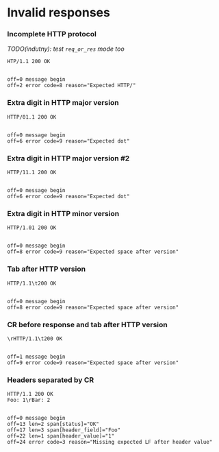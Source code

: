 Invalid responses
=================

### Incomplete HTTP protocol

*TODO(indutny): test `req_or_res` mode too*

<!-- meta={"type": "response-only"} -->
```http
HTP/1.1 200 OK


```

```log
off=0 message begin
off=2 error code=8 reason="Expected HTTP/"
```

### Extra digit in HTTP major version

<!-- meta={"type": "response"} -->
```http
HTTP/01.1 200 OK


```

```log
off=0 message begin
off=6 error code=9 reason="Expected dot"
```

### Extra digit in HTTP major version #2

<!-- meta={"type": "response"} -->
```http
HTTP/11.1 200 OK


```

```log
off=0 message begin
off=6 error code=9 reason="Expected dot"
```

### Extra digit in HTTP minor version

<!-- meta={"type": "response"} -->
```http
HTTP/1.01 200 OK


```

```log
off=0 message begin
off=8 error code=9 reason="Expected space after version"
```

### Tab after HTTP version

<!-- meta={"type": "response"} -->
```http
HTTP/1.1\t200 OK


```

```log
off=0 message begin
off=8 error code=9 reason="Expected space after version"
```

### CR before response and tab after HTTP version

<!-- meta={"type": "response"} -->
```http
\rHTTP/1.1\t200 OK


```

```log
off=1 message begin
off=9 error code=9 reason="Expected space after version"
```

### Headers separated by CR

<!-- meta={"type": "response"} -->
```http
HTTP/1.1 200 OK
Foo: 1\rBar: 2


```

```log
off=0 message begin
off=13 len=2 span[status]="OK"
off=17 len=3 span[header_field]="Foo"
off=22 len=1 span[header_value]="1"
off=24 error code=3 reason="Missing expected LF after header value"
```
